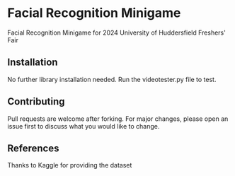 # Facial Recognition Minigame

Facial Recognition Minigame for 2024 University of Huddersfield Freshers' Fair

## Installation

No further library installation needed. Run the videotester.py file to test.

## Contributing

Pull requests are welcome after forking. For major changes, please open an issue first to discuss what you would like to change.

## References 
Thanks to Kaggle for providing the dataset
